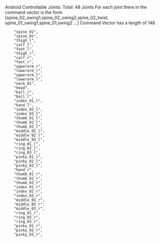 Android Controllable Joints:
        Total: 48 Joints
        For each joint there in the command vector is the form
        [spine_02_swing1,spine_02_swing2,spine_02_twist,
        spine_01_swing1,spine_01,swing2 ...]
        Command Vector has a length of 148

        "spine_02",
        "spine_01",
        "thigh_l",
        "calf_l",
        "foot_l",
        "thigh_r",
        "calf_r",
        "foot_r",
        "upperarm_r",
        "lowerarm_r",
        "upperarm_l",
        "lowerarm_l",
        "neck_01",
        "head",
        "ball_r",
        "ball_l",
        "index_01_l",
        "hand_l",
        "index_02_l",
        "index_03_l",
        "thumb_01_l",
        "thumb_02_l",
        "thumb_03_l",
        "middle_01_l",
        "middle_02_l",
        "middle_03_l",
        "ring_01_l",
        "ring_02_l",
        "ring_03_l",
        "pinky_01_l",
        "pinky_02_l",
        "pinky_03_l",
        "hand_r",
        "thumb_01_r",
        "thumb_02_r",
        "thumb_03_r",
        "index_01_r",
        "index_02_r",
        "index_03_r",
        "middle_01_r",
        "middle_02_r",
        "middle_03_r",
        "ring_01_r",
        "ring_02_r",
        "ring_03_r",
        "pinky_01_r",
        "pinky_02_r",
        "pinky_03_r",
        
                
